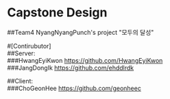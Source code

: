 # Capstone Design
##Team4 NyangNyangPunch's project "모두의 달성"  

#[Contirubutor]  
##Server:   
###HwangEyiKwon https://github.com/HwangEyiKwon    
###JangDongIk https://github.com/ehddlrdk  
  
##Client:  
###ChoGeonHee https://github.com/geonheec  


